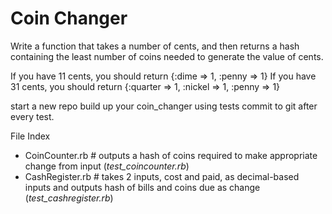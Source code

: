 # Coin Changer 

Write a function that takes a number of cents, and then returns a hash containing 
the least number of coins needed to generate the value of cents.

If you have 11 cents, you should return {:dime => 1, :penny => 1}
If you have 31 cents, you should return {:quarter => 1, :nickel => 1, :penny  => 1}

start a new repo
build up your coin_changer using tests
commit to git after every test.

File Index

- CoinCounter.rb # outputs a hash of coins required to make appropriate change from input (*test_coincounter.rb*)
- CashRegister.rb # takes 2 inputs, cost and paid, as decimal-based inputs and outputs hash of bills and coins due as change (*test_cashregister.rb*)